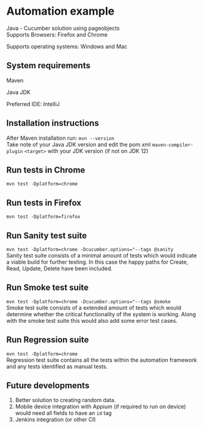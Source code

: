 # Automation example<br/>
Java - Cucumber solution using pageobjects <br/>
Supports Browsers: Firefox and Chrome


Supports operating systems: Windows and Mac
## System requirements
Maven

Java JDK

Preferred IDE: IntelliJ
## Installation instructions

After Maven installation run:
`mvn --version`<br/>Take note of your Java JDK version and edit the pom.xml `maven-compiler-plugin` `<target>` with your JDK version (if not on JDK 12)


## Run tests in Chrome
`mvn test -Dplatform=chrome`

## Run tests in Firefox
`mvn test -Dplatform=firefox`

## Run Sanity test suite
`mvn test -Dplatform=chrome -Dcucumber.options="--tags @sanity`<br/>
Sanity test suite consists of a minimal amount of tests which would indicate a viable build for further testing.  In this case the happy paths for Create, Read, Update, Delete have been included.


## Run Smoke test suite
`mvn test -Dplatform=chrome -Dcucumber.options="--tags @smoke`<br/>
Smoke test suite consists of a extended amount of tests which would determine whether the critical functionality of the system is working.  Along with the smoke test suite this would also add some error test cases.


## Run Regression suite
`mvn test -Dplatform=chrome`<br/>
Regression test suite contains all the tests within the automation framework and any tests identified as manual tests.

## Future developments<br/>
1. Better solution to creating random data. 
2. Mobile device integration with Appium (if required to run on device) would need all fields to have an `id` tag<br/>
3. Jenkins integration (or other CI)
